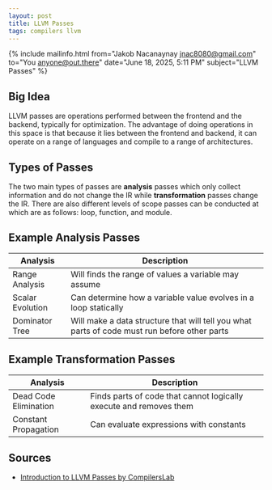 ```yaml
---
layout: post
title: LLVM Passes
tags: compilers llvm
---
```


{% include mailinfo.html from="Jakob Nacanaynay <jnac8080@gmail.com>" to="You <anyone@out.there>" date="June 18, 2025, 5:11 PM" subject="LLVM Passes" %}

## Big Idea

LLVM passes are operations performed between the frontend and the backend, typically for optimization. The advantage of doing operations in this space is that because it lies between the frontend and backend, it can operate on a range of languages and compile to a range of architectures.

## Types of Passes

The two main types of passes are **analysis** passes which only collect information and do not change the IR while **transformation** passes change the IR. There are also different levels of scope passes can be conducted at which are as follows: loop, function, and module.

## Example Analysis Passes

| Analysis | Description |
| --- | --- |
| Range Analysis | Will finds the range of values a variable may assume |
| Scalar Evolution | Can determine how a variable value evolves in a loop statically |
| Dominator Tree | Will make a data structure that will tell you what parts of code must run before other parts |

## Example Transformation Passes

| Analysis | Description |
| --- | --- |
| Dead Code Elimination | Finds parts of code that cannot logically execute and removes them |
| Constant Propagation | Can evaluate expressions with constants |

## Sources

- [Introduction to LLVM Passes by CompilersLab](https://youtu.be/GiffRLk8nkc)
